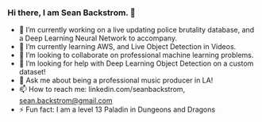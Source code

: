 ### Hi there, I am Sean Backstrom. 👋


 - 🔭 I’m currently working on a live updating police brutality database, and a Deep Learning Neural Network to accompany.
 - 🌱 I’m currently learning AWS, and Live Object Detection in Videos.
 - 👯 I’m looking to collaborate on professional machine learning problems.
 - 🤔 I’m looking for help with Deep Learning Object Detection on a custom dataset!
 - 💬 Ask me about being a professional music producer in LA!
 - 📫 How to reach me: linkedin.com/seanbackstrom, sean.backstrom@gmail.com
 - ⚡ Fun fact: I am a level 13 Paladin in Dungeons and Dragons

